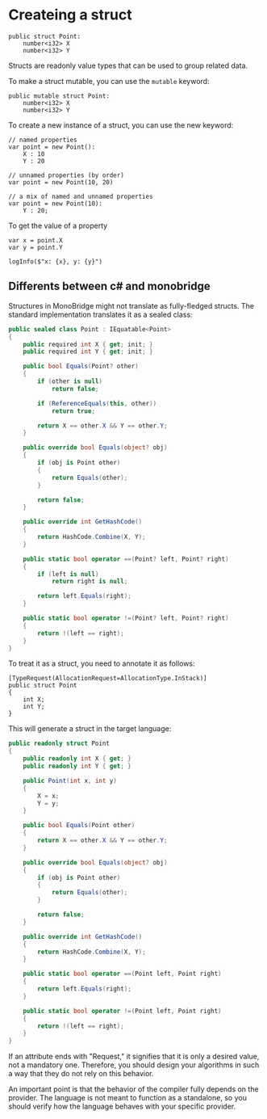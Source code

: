 # Createing a struct 

```monobridge
public struct Point:
	number<i32> X
	number<i32> Y
```

Structs are readonly value types that can be used to group related data.

To make a struct mutable, you can use the `mutable` keyword:
```monobridge
public mutable struct Point:
	number<i32> X
	number<i32> Y

```

To create a new instance of a struct, you can use the new keyword:
```monobridge
// named properties
var point = new Point():
    X : 10
    Y : 20

// unnamed properties (by order)
var point = new Point(10, 20)

// a mix of named and unnamed properties
var point = new Point(10):
    Y : 20;
```

To get the value of a property
```monobridge
var x = point.X
var y = point.Y

logInfo($"x: {x}, y: {y}")

```

## Differents between c# and monobridge

Structures in MonoBridge might not translate as fully-fledged structs. The standard implementation translates it as a sealed class:
```csharp
public sealed class Point : IEquatable<Point>
{
    public required int X { get; init; } 
    public required int Y { get; init; }

    public bool Equals(Point? other)
    {
        if (other is null)
            return false;

        if (ReferenceEquals(this, other))
            return true;

        return X == other.X && Y == other.Y;
    }

    public override bool Equals(object? obj)
    {
        if (obj is Point other)
        {
            return Equals(other);
        }

        return false;
    }

    public override int GetHashCode()
    {
        return HashCode.Combine(X, Y);
    }

    public static bool operator ==(Point? left, Point? right)
    {
        if (left is null)
            return right is null;

        return left.Equals(right);
    }

    public static bool operator !=(Point? left, Point? right)
    {
        return !(left == right);
    }
}
```

To treat it as a struct, you need to annotate it as follows:
```monobridge
[TypeRequest(AllocationRequest=AllocationType.InStack)]
public struct Point
{
    int X;
    int Y;
}
```
This will generate a struct in the target language:
```csharp
public readonly struct Point
{
	public readonly int X { get; }
	public readonly int Y { get; }

	public Point(int x, int y)
	{
		X = x;
		Y = y;
	}

    public bool Equals(Point other)
    {
        return X == other.X && Y == other.Y;
    }

    public override bool Equals(object? obj)
    {
        if (obj is Point other)
        {
            return Equals(other);
        }

        return false;
    }

    public override int GetHashCode()
    {
        return HashCode.Combine(X, Y);
    }

    public static bool operator ==(Point left, Point right)
    {
        return left.Equals(right);
    }

    public static bool operator !=(Point left, Point right)
    {
        return !(left == right);
    }
}
```
If an attribute ends with "Request," it signifies that it is only a desired value, not a mandatory one. Therefore, you should design your algorithms in such a way that they do not rely on this behavior.

An important point is that the behavior of the compiler fully depends on the provider. The language is not meant to function as a standalone, so you should verify how the language behaves with your specific provider.